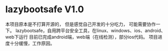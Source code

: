 # lazybootsafe V1.0
本项目原本是不打算开源的，
但是感觉自己开发的十分吃力，
可能需要协作一下。
 lazybootsafe，自用跨平台安全工具，在linux、windows、ios、android、web下运行
 目前已完成android端，web端（在线检测），部分ios代码。
 项目进度十分缓慢，工作原因。
